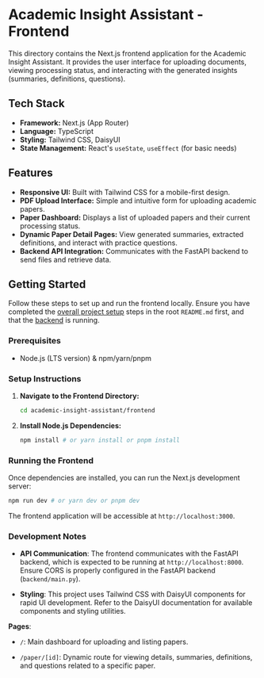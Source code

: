 # Academic Insight Assistant - Frontend

This directory contains the Next.js frontend application for the Academic Insight Assistant. It provides the user interface for uploading documents, viewing processing status, and interacting with the generated insights (summaries, definitions, questions).

## Tech Stack

* **Framework:** Next.js (App Router)
* **Language:** TypeScript
* **Styling:** Tailwind CSS, DaisyUI
* **State Management:** React's `useState`, `useEffect` (for basic needs)

## Features

* **Responsive UI:** Built with Tailwind CSS for a mobile-first design.
* **PDF Upload Interface:** Simple and intuitive form for uploading academic papers.
* **Paper Dashboard:** Displays a list of uploaded papers and their current processing status.
* **Dynamic Paper Detail Pages:** View generated summaries, extracted definitions, and interact with practice questions.
* **Backend API Integration:** Communicates with the FastAPI backend to send files and retrieve data.

## Getting Started

Follow these steps to set up and run the frontend locally. Ensure you have completed the [overall project setup](#getting-started) steps in the root `README.md` first, and that the [backend](#academic-insight-assistant-backend-readme-md) is running.

### Prerequisites

* Node.js (LTS version) & npm/yarn/pnpm

### Setup Instructions

1.  **Navigate to the Frontend Directory:**
    ```bash
    cd academic-insight-assistant/frontend
    ```

2.  **Install Node.js Dependencies:**
    ```bash
    npm install # or yarn install or pnpm install
    ```

### Running the Frontend

Once dependencies are installed, you can run the Next.js development server:

```bash
npm run dev # or yarn dev or pnpm dev
```
The frontend application will be accessible at `http://localhost:3000`.

### Development Notes
- **API Communication**: The frontend communicates with the FastAPI backend, which is expected to be running at `http://localhost:8000`. Ensure CORS is properly configured in the FastAPI backend (`backend/main.py`).

- **Styling**: This project uses Tailwind CSS with DaisyUI components for rapid UI development. Refer to the DaisyUI documentation for available components and styling utilities.

**Pages**:

- `/`: Main dashboard for uploading and listing papers.

- `/paper/[id]`: Dynamic route for viewing details, summaries, definitions, and questions related to a specific paper.
